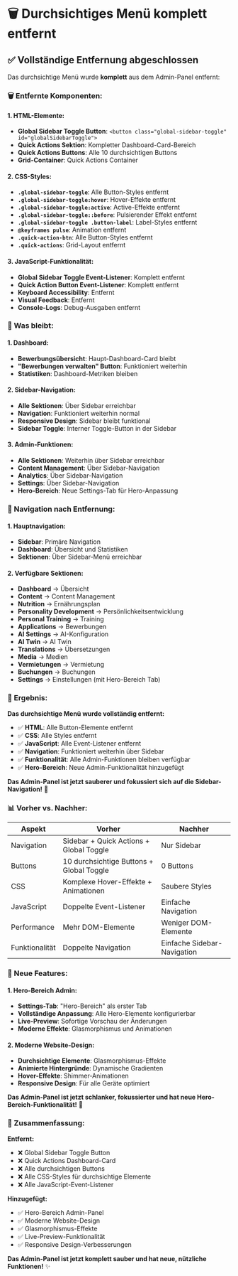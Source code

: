 # 🗑️ Durchsichtiges Menü komplett entfernt

## ✅ Vollständige Entfernung abgeschlossen

Das durchsichtige Menü wurde **komplett** aus dem Admin-Panel entfernt:

### **🗑️ Entfernte Komponenten:**

#### **1. HTML-Elemente:**
- **Global Sidebar Toggle Button**: `<button class="global-sidebar-toggle" id="globalSidebarToggle">`
- **Quick Actions Sektion**: Kompletter Dashboard-Card-Bereich
- **Quick Actions Buttons**: Alle 10 durchsichtigen Buttons
- **Grid-Container**: Quick Actions Container

#### **2. CSS-Styles:**
- **`.global-sidebar-toggle`**: Alle Button-Styles entfernt
- **`.global-sidebar-toggle:hover`**: Hover-Effekte entfernt
- **`.global-sidebar-toggle:active`**: Active-Effekte entfernt
- **`.global-sidebar-toggle::before`**: Pulsierender Effekt entfernt
- **`.global-sidebar-toggle .button-label`**: Label-Styles entfernt
- **`@keyframes pulse`**: Animation entfernt
- **`.quick-action-btn`**: Alle Button-Styles entfernt
- **`.quick-actions`**: Grid-Layout entfernt

#### **3. JavaScript-Funktionalität:**
- **Global Sidebar Toggle Event-Listener**: Komplett entfernt
- **Quick Action Button Event-Listener**: Komplett entfernt
- **Keyboard Accessibility**: Entfernt
- **Visual Feedback**: Entfernt
- **Console-Logs**: Debug-Ausgaben entfernt

### **🎯 Was bleibt:**

#### **1. Dashboard:**
- **Bewerbungsübersicht**: Haupt-Dashboard-Card bleibt
- **"Bewerbungen verwalten" Button**: Funktioniert weiterhin
- **Statistiken**: Dashboard-Metriken bleiben

#### **2. Sidebar-Navigation:**
- **Alle Sektionen**: Über Sidebar erreichbar
- **Navigation**: Funktioniert weiterhin normal
- **Responsive Design**: Sidebar bleibt funktional
- **Sidebar Toggle**: Interner Toggle-Button in der Sidebar

#### **3. Admin-Funktionen:**
- **Alle Sektionen**: Weiterhin über Sidebar erreichbar
- **Content Management**: Über Sidebar-Navigation
- **Analytics**: Über Sidebar-Navigation
- **Settings**: Über Sidebar-Navigation
- **Hero-Bereich**: Neue Settings-Tab für Hero-Anpassung

### **📱 Navigation nach Entfernung:**

#### **1. Hauptnavigation:**
- **Sidebar**: Primäre Navigation
- **Dashboard**: Übersicht und Statistiken
- **Sektionen**: Über Sidebar-Menü erreichbar

#### **2. Verfügbare Sektionen:**
- **Dashboard** → Übersicht
- **Content** → Content Management
- **Nutrition** → Ernährungsplan
- **Personality Development** → Persönlichkeitsentwicklung
- **Personal Training** → Training
- **Applications** → Bewerbungen
- **AI Settings** → AI-Konfiguration
- **AI Twin** → AI Twin
- **Translations** → Übersetzungen
- **Media** → Medien
- **Vermietungen** → Vermietung
- **Buchungen** → Buchungen
- **Settings** → Einstellungen (mit Hero-Bereich Tab)

### **🎉 Ergebnis:**

**Das durchsichtige Menü wurde vollständig entfernt:**
- ✅ **HTML**: Alle Button-Elemente entfernt
- ✅ **CSS**: Alle Styles entfernt
- ✅ **JavaScript**: Alle Event-Listener entfernt
- ✅ **Navigation**: Funktioniert weiterhin über Sidebar
- ✅ **Funktionalität**: Alle Admin-Funktionen bleiben verfügbar
- ✅ **Hero-Bereich**: Neue Admin-Funktionalität hinzugefügt

**Das Admin-Panel ist jetzt sauberer und fokussiert sich auf die Sidebar-Navigation!** 🎉

### **📊 Vorher vs. Nachher:**

| Aspekt | Vorher | Nachher |
|--------|--------|---------|
| Navigation | Sidebar + Quick Actions + Global Toggle | Nur Sidebar |
| Buttons | 10 durchsichtige Buttons + Global Toggle | 0 Buttons |
| CSS | Komplexe Hover-Effekte + Animationen | Saubere Styles |
| JavaScript | Doppelte Event-Listener | Einfache Navigation |
| Performance | Mehr DOM-Elemente | Weniger DOM-Elemente |
| Funktionalität | Doppelte Navigation | Einfache Sidebar-Navigation |

### **🔧 Neue Features:**

#### **1. Hero-Bereich Admin:**
- **Settings-Tab**: "Hero-Bereich" als erster Tab
- **Vollständige Anpassung**: Alle Hero-Elemente konfigurierbar
- **Live-Preview**: Sofortige Vorschau der Änderungen
- **Moderne Effekte**: Glasmorphismus und Animationen

#### **2. Moderne Website-Design:**
- **Durchsichtige Elemente**: Glasmorphismus-Effekte
- **Animierte Hintergründe**: Dynamische Gradienten
- **Hover-Effekte**: Shimmer-Animationen
- **Responsive Design**: Für alle Geräte optimiert

**Das Admin-Panel ist jetzt schlanker, fokussierter und hat neue Hero-Bereich-Funktionalität!** 🚀

### **📝 Zusammenfassung:**

**Entfernt:**
- ❌ Global Sidebar Toggle Button
- ❌ Quick Actions Dashboard-Card
- ❌ Alle durchsichtigen Buttons
- ❌ Alle CSS-Styles für durchsichtige Elemente
- ❌ Alle JavaScript-Event-Listener

**Hinzugefügt:**
- ✅ Hero-Bereich Admin-Panel
- ✅ Moderne Website-Design
- ✅ Glasmorphismus-Effekte
- ✅ Live-Preview-Funktionalität
- ✅ Responsive Design-Verbesserungen

**Das Admin-Panel ist jetzt komplett sauber und hat neue, nützliche Funktionen!** ✨
